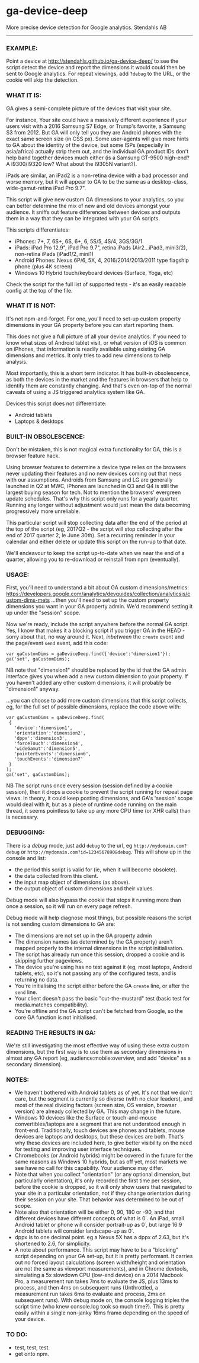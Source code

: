 # ga-device-deep
More precise device detection for Google analytics.
Stendahls AB

----------------------------------------

### EXAMPLE:

Point a device at http://stendahls.github.io/ga-device-deep/ to see the script detect the device and report the dimensions it would could then be sent to Google analytics. For repeat viewings, add `?debug` to the URL, or the cookie will skip the detection.

### WHAT IT IS:
 
GA gives a semi-complete picture of the devices that visit your site. 

For instance, Your site could have a massively different experience if your users visit with a 2016 Samsung S7 Edge, or Trump's favorite, a Samsung S3 from 2012. But GA will only tell you they are Android phones with the exact same screen size (in CSS px). Some user-agents will give more hints to GA about the identity of the device, but some ISPs (especially in asia/africa) actually strip them out, and the individual GA product IDs don't help band together devices much either (is a Samsung GT-9500 high-end? A I9300/I9320 low? What about the I9305N variant?). 

iPads are similar, an iPad2 is a non-retina device with a bad processor and worse memory, but it will appear to GA to be the same as a desktop-class, wide-gamut-retina iPad Pro 9.7".
 
This script will give new custom GA dimensions to your analytics, so you can better determine the mix of new and old devices amongst your audience. It  sniffs out feature differences between devices and outputs them in a way that they can be integrated with your GA scripts.

This scripts differentiates:
- iPhones: 7+, 7, 6S+, 6S, 6+, 6, 5S/5, 4S/4, 3GS/3G/1
- iPads: iPad Pro 12.9", iPad Pro 9.7", retina iPads (Air2...iPad3, mini3/2), non-retina iPads (iPad1/2, mini1)
- Android Phones: Nexus 6P/6, 5X, 4, 2016/2014/2013/2011 type flagship phone (plus 4K screen)
- Windows 10 Hybrid touch/keyboard devices (Surface, Yoga, etc)

Check the script for the full list of supported tests - it's an easily readable config at the top of the file.

### WHAT IT IS NOT:

It's not npm-and-forget. For one, you'll need to set-up custom property dimensions in your GA property before you can start reporting them.

This does not give a full picture of all your device analytics. If you need to know what sizes of Android tablet visit, or what version of iOS is common on iPhones, that information is readily available using existing GA dimensions and metrics. It only tries to add new dimensions to help analysis.
 
Most importantly, this is a short term indicator. It has built-in obsolescence, as both the devices in the market and the features in browsers that help to identify them are constantly changing. And that's even on-top of the normal caveats of using a JS triggered analytics system like GA.

Devices this script does not differentiate:
- Android tablets
- Laptops & desktops
 
### BUILT-IN OBSOLESCENCE:
 
Don't be mistaken, this is not magical extra functionality for GA, this is a browser feature hack. 

Using browser features to determine a device type relies on the browsers never updating their features and no new devices coming out that mess with our assumptions. Androids from Samsung and LG are generally launched in Q2 at MWC, iPhones are launched in Q3 and Q4 is still the largest buying season for tech. Not to mention the browsers' evergreen update schedules. That's why this script only runs for a yearly quarter. Running any longer without adjustment would just mean the data becoming progressively more unreliable.

This particular script will stop collecting data after the end of the period at the top of the script (eg, 2017Q2 - the script will stop collecting after the end of 2017 quarter 2, ie June 30th). Set a recurring reminder in your  calendar and either delete or update this script on the run-up to that date.

We'll endeavour to keep the script up-to-date when we near the end of a quarter, allowing you to re-download or reinstall from npm (eventually).
 
### USAGE:

First, you'll need to understand a bit about GA custom dimensions/metrics:
https://developers.google.com/analytics/devguides/collection/analyticsjs/custom-dims-mets
...then you'll need to set up the custom property dimensions you want in your GA property admin. We'd recommend setting it up under the "session" scope.
 
Now we're ready, include the script anywhere before the normal GA script. Yes, I know that makes it a blocking script if you trigger GA in the HEAD - sorry about that, no way around it. Next, *inbetween* the `create` event and the page/event `send` event, add this code:
 
```
var gaCustomDims = gaDeviceDeep.find({'device':'dimension1'});
ga('set', gaCustomDims);
```
NB note that "dimension1" should be replaced by the id that the GA admin interface gives you when add a new custom dimension to your property. If you haven't added any other custom dimensions, it will probably be "dimension1" anyway.
 
...you can choose to add more custom dimensions that this script collects, eg, for the full set of possible dimensions, replace the code above with:
 
 ```
var gaCustomDims = gaDeviceDeep.find(
  {
    'device':'dimension1',
    'orientation':'dimension2',
    'dppx':'dimension3',
    'forceTouch':'dimension4',
    'wideGamut':'dimension5',
    'pointerEvents':'dimension6',
    'touchEvents':'dimension7'
  }
);
 ga('set', gaCustomDims);
```

NB The script runs once every session (session defined by a cookie session), then it drops a cookie to prevent the script running for repeat page views. In theory, it could keep posting dimensions, and GA's 'session' scope would deal with it, but as a piece of runtime code running on the main thread, it seems pointless to take up any more CPU time (or XHR calls) than is necessary.

### DEBUGGING:

There is a *debug* mode, just add `debug` to the url, eg `http://mydomain.com?debug` or `http://mydomain.com?id=1234567890&debug`. This will show up in the console and list:
- the period this script is valid for (ie, when it will become obsolete).
- the data collected from this client.
- the input map object of dimensions (as above).
- the output object of custom dimensions and their values.

Debug mode will also bypass the cookie that stops it running more than once a session, so it will run on every page refresh.

Debug mode will help diagnose most things, but possible reasons the script is not sending custom dimensions to GA are:
- The dimensions are not set up in the GA property admin
- The dimension names (as determined by the GA property) aren't mapped properly to the internal dimensions in the script initialisation.
- The script has already run once this session, dropped a cookie and is skipping further pageviews.
- The device you're using has no test against it (eg, most laptops, Android tablets, etc), so it's not passing any of the configured tests, and is returning no data.
- You're initialising the script either before the GA `create` line, or after the `send` line.
- Your client doesn't pass the basic "cut-the-mustard" test (basic test for media.matches compatibility).
- You're offline and the GA script can't be fetched from Google, so the core GA function is not initialised.

### READING THE RESULTS IN GA:

We're still investigating the most effective way of using these extra custom dimensions, but the first way is to use them as secondary dimensions in almost any GA report (eg, audience:mobile:overview, and add "device" as a secondary dimension).

### NOTES:
 
- We haven't bothered with Android tablets as of yet. It's not that we don't care, but the segment is currently so diverse (with no clear leaders), and most of the real dividing factors (screen size, OS version, browser version) are already collected by GA. This may change in the future.
- Windows 10 devices like the Surface or touch-and-mouse convertibles/laptops are a segment that are not understood enough in front-end.  Traditionally, touch devices are phones and tablets, mouse devices are  laptops and desktops, but these devices are both. That's why these devices  are included here, to give better visibility on the need for testing and  improving user interface techniques.
- Chromebooks (or Android hybrids) might be covered in the future for the same reasons as Windows 10 hybrids, but as off yet, most markets we see  have no call for this capability. Your audience may differ.
- Note that when you collect "orientation" (or any optional dimension, but particularly orientation), it's only recorded the first time per session, before the cookie is dropped, so it will only show users that navigated to your site in a particular orientation, not if they change orientation during their session on your site. That behavior was determined to be out of scope.
- Note also that orientation will be either 0, 90, 180 or -90, and that different devices have different concepts of what is 0˙. An iPad, small Android tablet or phone will consider portrait-up as 0˙, but large 16:9 Android tablets will consider landscape-up as 0˙.
- dppx is to one decimal point. eg a Nexus 5X has a dppx of 2.63, but it's shortened to 2.6, for simplicity.
- A note about performance. This script may have to be a "blocking" script depending on your GA set-up, but it is pretty performant. It carries out no forced layout calculations (screen width/height and orientation are not the same as viewport measurements), and in Chrome devtools, simulating a 5x slowdown CPU (low-end device) on a 2014 Macbook Pro, a measurement run takes 7ms to evaluate the JS, plus 13ms to process, and then 4ms on subsequent runs (Unthrottled, a measurement run takes 6ms to evaluate and process, 2ms on subsequent runs). With debug mode on, the console logging triples the script time (who knew console.log took so much time?). This is pretty easily within a single non-janky 16ms frame depending on the speed of your device.

### TO DO:
- test, test, test.
- get onto npm.